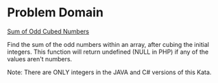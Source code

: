 # Problem Domain

[Sum of Odd Cubed Numbers](https://www.codewars.com/kata/sum-of-odd-cubed-numbers/train/javascript)

Find the sum of the odd numbers within an array, after cubing the initial integers. This function will return undefined (NULL in PHP) if any of the values aren't numbers.

Note: There are ONLY integers in the JAVA and C# versions of this Kata.